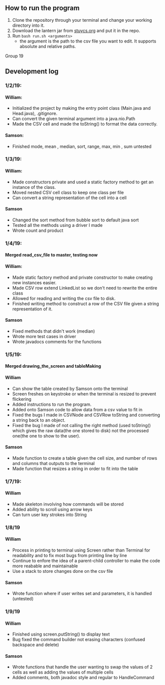 
## How to run the program
 1. Clone the repository through your terminal and change your working directory into it.
 2. Download the lantern jar from [stuycs.org](http://www.stuycs.org/courses/apcs/k/2019-01-03) and put it in the repo.
 3. Run `bash run.sh <arguments>`
    - the argument is the path to the csv file you want to edit. It supports absolute and relative paths.

Group 19

## Development log
### 1/2/19:
#### William:
* Initialized the project by making the entry point class (Main.java and Head.java), .gitignore.
* Can convert the given terminal argument into a java.nio.Path
* Made the CSV cell and made the toString() to format the data correctly.
#### Samson:
* Finished mode, mean , median, sort, range, max, min , sum untested
### 1/3/19:
#### William:
* Made constructors private and used a static factory method to get an instance of the class.
* Moved nested CSV cell class to keep one class per file
* Can convert a string representation of the cell into a cell
#### Samson
* Changed the sort method from bubble sort to default java sort
* Tested all the methods using a driver I made
* Wrote count and product
### 1/4/19:
#### Merged read_csv_file to master, testing now
#### William:
* Made static factory method and private constructor to make creating new instances easier.
* Made CSV row extend LinkedList so we don't need to rewrite the entire class
* Allowed for reading and writing the csv file to disk.
* Finished writing method to construct a row of the CSV file given a string representation of it.
#### Samson
* Fixed methods that didn't work (median)
* Wrote more test cases in driver
* Wrote javadocs comments for the functions
### 1/5/19:
#### Merged drawing_the_screen and tableMaking
#### William
* Can show the table created by Samson onto the terminal
* Screen freshes on keystroke or when the terminal is resized to prevent flickering
* Added instructions to run the program.
* Added onto Samson code to allow data from a csv value to fit in
* Fixed the bugs I made in CSVNode and CSVRow toString and converting a string back to an object.
* Fixed the bug I made of not calling the right method (used toString() which gives the raw data(the one stored to disk) not the processed one(the one to show to the user).

#### Samson
* Made function to create a table given the cell size, and number of rows and columns that outputs to the terminal
* Made function that resizes a string in order to fit into the table
### 1/7/19:
#### William
* Made skeleton involving how commands will be stored
* Added ability to scroll using arrow keys
* Can turn user key strokes into String
### 1/8/19
#### William
* Process in printing to terminal using Screen rather than Terminal for readability and to fix most bugs from printing line by line
* Continue to enfore the idea of a parent-child controller to make the code more reabable and maintainable
* Use a stack to store changes done on the csv file
#### Samson
* Wrote function where if user writes set and parameters, it is handled (untested)
### 1/9/19
#### William
* Finished using screen.putString() to display text
* Bug fixed the command builder not erasing characters (confused backspace and delete)
#### Samson
* Wrote functions that handle the user wanting to swap the values of 2 cells as well as adding the values of multiple cells
* Added comments, both javadoc style and regular to HandleCommand
